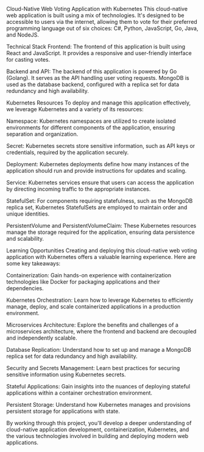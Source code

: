
Cloud-Native Web Voting Application with Kubernetes
This cloud-native web application is built using a mix of technologies. It's designed to be accessible to users via the internet, allowing them to vote for their preferred programming language out of six choices: C#, Python, JavaScript, Go, Java, and NodeJS.

Technical Stack
Frontend: The frontend of this application is built using React and JavaScript. It provides a responsive and user-friendly interface for casting votes.

Backend and API: The backend of this application is powered by Go (Golang). It serves as the API handling user voting requests. MongoDB is used as the database backend, configured with a replica set for data redundancy and high availability.

Kubernetes Resources
To deploy and manage this application effectively, we leverage Kubernetes and a variety of its resources:

Namespace: Kubernetes namespaces are utilized to create isolated environments for different components of the application, ensuring separation and organization.

Secret: Kubernetes secrets store sensitive information, such as API keys or credentials, required by the application securely.

Deployment: Kubernetes deployments define how many instances of the application should run and provide instructions for updates and scaling.

Service: Kubernetes services ensure that users can access the application by directing incoming traffic to the appropriate instances.

StatefulSet: For components requiring statefulness, such as the MongoDB replica set, Kubernetes StatefulSets are employed to maintain order and unique identities.

PersistentVolume and PersistentVolumeClaim: These Kubernetes resources manage the storage required for the application, ensuring data persistence and scalability.

Learning Opportunities
Creating and deploying this cloud-native web voting application with Kubernetes offers a valuable learning experience. Here are some key takeaways:

Containerization: Gain hands-on experience with containerization technologies like Docker for packaging applications and their dependencies.

Kubernetes Orchestration: Learn how to leverage Kubernetes to efficiently manage, deploy, and scale containerized applications in a production environment.

Microservices Architecture: Explore the benefits and challenges of a microservices architecture, where the frontend and backend are decoupled and independently scalable.

Database Replication: Understand how to set up and manage a MongoDB replica set for data redundancy and high availability.

Security and Secrets Management: Learn best practices for securing sensitive information using Kubernetes secrets.

Stateful Applications: Gain insights into the nuances of deploying stateful applications within a container orchestration environment.

Persistent Storage: Understand how Kubernetes manages and provisions persistent storage for applications with state.

By working through this project, you'll develop a deeper understanding of cloud-native application development, containerization, Kubernetes, and the various technologies involved in building and deploying modern web applications.
